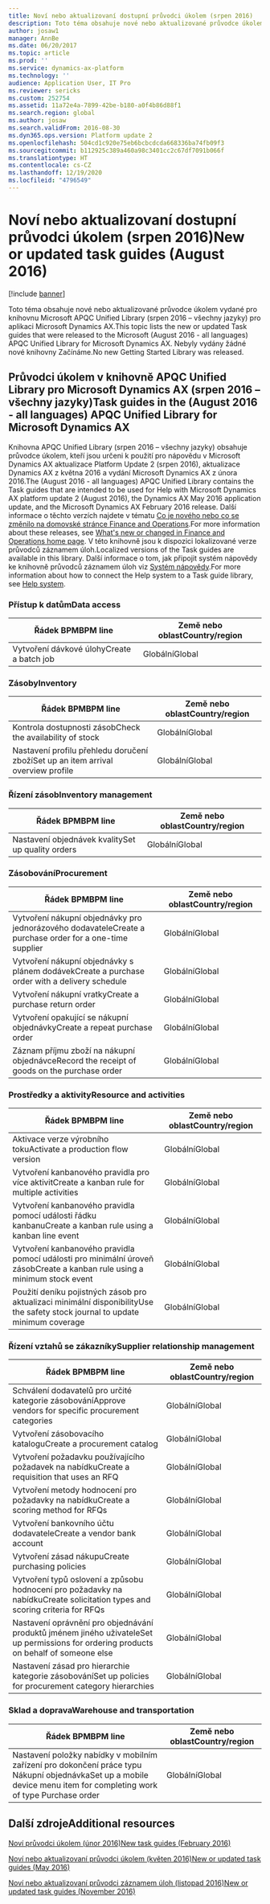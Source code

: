 ```yaml
---
title: Noví nebo aktualizovaní dostupní průvodci úkolem (srpen 2016)
description: Toto téma obsahuje nové nebo aktualizované průvodce úkolem vydané pro knihovnu Microsoft APQC Unified Library (srpen 2016 – všechny jazyky) pro aplikaci Microsoft Dynamics AX. Nebyly vydány žádné nové knihovny Začínáme.
author: josaw1
manager: AnnBe
ms.date: 06/20/2017
ms.topic: article
ms.prod: ''
ms.service: dynamics-ax-platform
ms.technology: ''
audience: Application User, IT Pro
ms.reviewer: sericks
ms.custom: 252754
ms.assetid: 11a72e4a-7899-42be-b180-a0f4b86d88f1
ms.search.region: global
ms.author: josaw
ms.search.validFrom: 2016-08-30
ms.dyn365.ops.version: Platform update 2
ms.openlocfilehash: 504cd1c920e75eb6bcbcdcda668336ba74fb09f3
ms.sourcegitcommit: b112925c389a460a98c3401cc2c67df7091b066f
ms.translationtype: HT
ms.contentlocale: cs-CZ
ms.lasthandoff: 12/19/2020
ms.locfileid: "4796549"
---
```

# <a name="new-or-updated-task-guides-august-2016"></a><span data-ttu-id="08321-104">Noví nebo aktualizovaní dostupní průvodci úkolem (srpen 2016)</span><span class="sxs-lookup"><span data-stu-id="08321-104">New or updated task guides (August 2016)</span></span>

[!include [banner](../includes/banner.md)]

<span data-ttu-id="08321-105">Toto téma obsahuje nové nebo aktualizované průvodce úkolem vydané pro knihovnu Microsoft APQC Unified Library (srpen 2016 – všechny jazyky) pro aplikaci Microsoft Dynamics AX.</span><span class="sxs-lookup"><span data-stu-id="08321-105">This topic lists the new or updated Task guides that were released to the Microsoft (August 2016 - all languages) APQC Unified Library for Microsoft Dynamics AX.</span></span> <span data-ttu-id="08321-106">Nebyly vydány žádné nové knihovny Začínáme.</span><span class="sxs-lookup"><span data-stu-id="08321-106">No new Getting Started Library was released.</span></span>

## <a name="task-guides-in-the-august-2016---all-languages-apqc-unified-library-for-microsoft-dynamics-ax"></a><span data-ttu-id="08321-107">Průvodci úkolem v knihovně APQC Unified Library pro Microsoft Dynamics AX (srpen 2016 – všechny jazyky)</span><span class="sxs-lookup"><span data-stu-id="08321-107">Task guides in the (August 2016 - all languages) APQC Unified Library for Microsoft Dynamics AX</span></span>

<span data-ttu-id="08321-108">Knihovna APQC Unified Library (srpen 2016 – všechny jazyky) obsahuje průvodce úkolem, kteří jsou určeni k použití pro nápovědu v Microsoft Dynamics AX aktualizace Platform Update 2 (srpen 2016), aktualizace Dynamics AX z května 2016 a vydání Microsoft Dynamics AX z února 2016.</span><span class="sxs-lookup"><span data-stu-id="08321-108">The (August 2016 - all languages) APQC Unified Library contains the Task guides that are intended to be used for Help with Microsoft Dynamics AX platform update 2 (August 2016), the Dynamics AX May 2016 application update, and the Microsoft Dynamics AX February 2016 release.</span></span> <span data-ttu-id="08321-109">Další informace o těchto verzích najdete v tématu [Co je nového nebo co se změnilo na domovské stránce Finance and Operations](whats-new-changed.md).</span><span class="sxs-lookup"><span data-stu-id="08321-109">For more information about these releases, see [What's new or changed in Finance and Operations home page](whats-new-changed.md).</span></span> <span data-ttu-id="08321-110">V této knihovně jsou k dispozici lokalizované verze průvodců záznamem úloh.</span><span class="sxs-lookup"><span data-stu-id="08321-110">Localized versions of the Task guides are available in this library.</span></span> <span data-ttu-id="08321-111">Další informace o tom, jak připojit systém nápovědy ke knihovně průvodců záznamem úloh viz [Systém nápovědy](help-overview.md).</span><span class="sxs-lookup"><span data-stu-id="08321-111">For more information about how to connect the Help system to a Task guide library, see [Help system](help-overview.md).</span></span>

### <a name="data-access"></a><span data-ttu-id="08321-112">Přístup k datům</span><span class="sxs-lookup"><span data-stu-id="08321-112">Data access</span></span>

| <span data-ttu-id="08321-113">Řádek BPM</span><span class="sxs-lookup"><span data-stu-id="08321-113">BPM line</span></span>           | <span data-ttu-id="08321-114">Země nebo oblast</span><span class="sxs-lookup"><span data-stu-id="08321-114">Country/region</span></span> |
|--------------------|----------------|
| <span data-ttu-id="08321-115">Vytvoření dávkové úlohy</span><span class="sxs-lookup"><span data-stu-id="08321-115">Create a batch job</span></span> | <span data-ttu-id="08321-116">Globální</span><span class="sxs-lookup"><span data-stu-id="08321-116">Global</span></span>         |

### <a name="inventory"></a><span data-ttu-id="08321-117">Zásoby</span><span class="sxs-lookup"><span data-stu-id="08321-117">Inventory</span></span>

| <span data-ttu-id="08321-118">Řádek BPM</span><span class="sxs-lookup"><span data-stu-id="08321-118">BPM line</span></span>                                | <span data-ttu-id="08321-119">Země nebo oblast</span><span class="sxs-lookup"><span data-stu-id="08321-119">Country/region</span></span> |
|-----------------------------------------|----------------|
| <span data-ttu-id="08321-120">Kontrola dostupnosti zásob</span><span class="sxs-lookup"><span data-stu-id="08321-120">Check the availability of stock</span></span>         | <span data-ttu-id="08321-121">Globální</span><span class="sxs-lookup"><span data-stu-id="08321-121">Global</span></span>         |
| <span data-ttu-id="08321-122">Nastavení profilu přehledu doručení zboží</span><span class="sxs-lookup"><span data-stu-id="08321-122">Set up an item arrival overview profile</span></span> | <span data-ttu-id="08321-123">Globální</span><span class="sxs-lookup"><span data-stu-id="08321-123">Global</span></span>         |

### <a name="inventory-management"></a><span data-ttu-id="08321-124">Řízení zásob</span><span class="sxs-lookup"><span data-stu-id="08321-124">Inventory management</span></span>

| <span data-ttu-id="08321-125">Řádek BPM</span><span class="sxs-lookup"><span data-stu-id="08321-125">BPM line</span></span>              | <span data-ttu-id="08321-126">Země nebo oblast</span><span class="sxs-lookup"><span data-stu-id="08321-126">Country/region</span></span> |
|-----------------------|----------------|
| <span data-ttu-id="08321-127">Nastavení objednávek kvality</span><span class="sxs-lookup"><span data-stu-id="08321-127">Set up quality orders</span></span> | <span data-ttu-id="08321-128">Globální</span><span class="sxs-lookup"><span data-stu-id="08321-128">Global</span></span>         |

### <a name="procurement"></a><span data-ttu-id="08321-129">Zásobování</span><span class="sxs-lookup"><span data-stu-id="08321-129">Procurement</span></span>

| <span data-ttu-id="08321-130">Řádek BPM</span><span class="sxs-lookup"><span data-stu-id="08321-130">BPM line</span></span>                                          | <span data-ttu-id="08321-131">Země nebo oblast</span><span class="sxs-lookup"><span data-stu-id="08321-131">Country/region</span></span> |
|---------------------------------------------------|----------------|
| <span data-ttu-id="08321-132">Vytvoření nákupní objednávky pro jednorázového dodavatele</span><span class="sxs-lookup"><span data-stu-id="08321-132">Create a purchase order for a one-time supplier</span></span>   | <span data-ttu-id="08321-133">Globální</span><span class="sxs-lookup"><span data-stu-id="08321-133">Global</span></span>         |
| <span data-ttu-id="08321-134">Vytvoření nákupní objednávky s plánem dodávek</span><span class="sxs-lookup"><span data-stu-id="08321-134">Create a purchase order with a delivery schedule</span></span>  | <span data-ttu-id="08321-135">Globální</span><span class="sxs-lookup"><span data-stu-id="08321-135">Global</span></span>         |
| <span data-ttu-id="08321-136">Vytvoření nákupní vratky</span><span class="sxs-lookup"><span data-stu-id="08321-136">Create a purchase return order</span></span>                    | <span data-ttu-id="08321-137">Globální</span><span class="sxs-lookup"><span data-stu-id="08321-137">Global</span></span>         |
| <span data-ttu-id="08321-138">Vytvoření opakující se nákupní objednávky</span><span class="sxs-lookup"><span data-stu-id="08321-138">Create a repeat purchase order</span></span>                    | <span data-ttu-id="08321-139">Globální</span><span class="sxs-lookup"><span data-stu-id="08321-139">Global</span></span>         |
| <span data-ttu-id="08321-140">Záznam příjmu zboží na nákupní objednávce</span><span class="sxs-lookup"><span data-stu-id="08321-140">Record the receipt of goods on the purchase order</span></span> | <span data-ttu-id="08321-141">Globální</span><span class="sxs-lookup"><span data-stu-id="08321-141">Global</span></span>         |

### <a name="resource-and-activities"></a><span data-ttu-id="08321-142">Prostředky a aktivity</span><span class="sxs-lookup"><span data-stu-id="08321-142">Resource and activities</span></span>

| <span data-ttu-id="08321-143">Řádek BPM</span><span class="sxs-lookup"><span data-stu-id="08321-143">BPM line</span></span>                                                | <span data-ttu-id="08321-144">Země nebo oblast</span><span class="sxs-lookup"><span data-stu-id="08321-144">Country/region</span></span> |
|---------------------------------------------------------|----------------|
| <span data-ttu-id="08321-145">Aktivace verze výrobního toku</span><span class="sxs-lookup"><span data-stu-id="08321-145">Activate a production flow version</span></span>                      | <span data-ttu-id="08321-146">Globální</span><span class="sxs-lookup"><span data-stu-id="08321-146">Global</span></span>         |
| <span data-ttu-id="08321-147">Vytvoření kanbanového pravidla pro více aktivit</span><span class="sxs-lookup"><span data-stu-id="08321-147">Create a kanban rule for multiple activities</span></span>            | <span data-ttu-id="08321-148">Globální</span><span class="sxs-lookup"><span data-stu-id="08321-148">Global</span></span>         |
| <span data-ttu-id="08321-149">Vytvoření kanbanového pravidla pomocí události řádku kanbanu</span><span class="sxs-lookup"><span data-stu-id="08321-149">Create a kanban rule using a kanban line event</span></span>          | <span data-ttu-id="08321-150">Globální</span><span class="sxs-lookup"><span data-stu-id="08321-150">Global</span></span>         |
| <span data-ttu-id="08321-151">Vytvoření kanbanového pravidla pomocí události pro minimální úroveň zásob</span><span class="sxs-lookup"><span data-stu-id="08321-151">Create a kanban rule using a minimum stock event</span></span>        | <span data-ttu-id="08321-152">Globální</span><span class="sxs-lookup"><span data-stu-id="08321-152">Global</span></span>         |
| <span data-ttu-id="08321-153">Použití deníku pojistných zásob pro aktualizaci minimální disponibility</span><span class="sxs-lookup"><span data-stu-id="08321-153">Use the safety stock journal to update minimum coverage</span></span> | <span data-ttu-id="08321-154">Globální</span><span class="sxs-lookup"><span data-stu-id="08321-154">Global</span></span>         |

### <a name="supplier-relationship-management"></a><span data-ttu-id="08321-155">Řízení vztahů se zákazníky</span><span class="sxs-lookup"><span data-stu-id="08321-155">Supplier relationship management</span></span>

| <span data-ttu-id="08321-156">Řádek BPM</span><span class="sxs-lookup"><span data-stu-id="08321-156">BPM line</span></span>                                                           | <span data-ttu-id="08321-157">Země nebo oblast</span><span class="sxs-lookup"><span data-stu-id="08321-157">Country/region</span></span> |
|--------------------------------------------------------------------|----------------|
| <span data-ttu-id="08321-158">Schválení dodavatelů pro určité kategorie zásobování</span><span class="sxs-lookup"><span data-stu-id="08321-158">Approve vendors for specific procurement categories</span></span>                | <span data-ttu-id="08321-159">Globální</span><span class="sxs-lookup"><span data-stu-id="08321-159">Global</span></span>         |
| <span data-ttu-id="08321-160">Vytvoření zásobovacího katalogu</span><span class="sxs-lookup"><span data-stu-id="08321-160">Create a procurement catalog</span></span>                                       | <span data-ttu-id="08321-161">Globální</span><span class="sxs-lookup"><span data-stu-id="08321-161">Global</span></span>         |
| <span data-ttu-id="08321-162">Vytvoření požadavku používajícího požadavek na nabídku</span><span class="sxs-lookup"><span data-stu-id="08321-162">Create a requisition that uses an RFQ</span></span>                              | <span data-ttu-id="08321-163">Globální</span><span class="sxs-lookup"><span data-stu-id="08321-163">Global</span></span>         |
| <span data-ttu-id="08321-164">Vytvoření metody hodnocení pro požadavky na nabídku</span><span class="sxs-lookup"><span data-stu-id="08321-164">Create a scoring method for RFQs</span></span>                                   | <span data-ttu-id="08321-165">Globální</span><span class="sxs-lookup"><span data-stu-id="08321-165">Global</span></span>         |
| <span data-ttu-id="08321-166">Vytvoření bankovního účtu dodavatele</span><span class="sxs-lookup"><span data-stu-id="08321-166">Create a vendor bank account</span></span>                                       | <span data-ttu-id="08321-167">Globální</span><span class="sxs-lookup"><span data-stu-id="08321-167">Global</span></span>         |
| <span data-ttu-id="08321-168">Vytvoření zásad nákupu</span><span class="sxs-lookup"><span data-stu-id="08321-168">Create purchasing policies</span></span>                                         | <span data-ttu-id="08321-169">Globální</span><span class="sxs-lookup"><span data-stu-id="08321-169">Global</span></span>         |
| <span data-ttu-id="08321-170">Vytvoření typů oslovení a způsobu hodnocení pro požadavky na nabídku</span><span class="sxs-lookup"><span data-stu-id="08321-170">Create solicitation types and scoring criteria for RFQs</span></span>            | <span data-ttu-id="08321-171">Globální</span><span class="sxs-lookup"><span data-stu-id="08321-171">Global</span></span>         |
| <span data-ttu-id="08321-172">Nastavení oprávnění pro objednávání produktů jménem jiného uživatele</span><span class="sxs-lookup"><span data-stu-id="08321-172">Set up permissions for ordering products on behalf of someone else</span></span> | <span data-ttu-id="08321-173">Globální</span><span class="sxs-lookup"><span data-stu-id="08321-173">Global</span></span>         |
| <span data-ttu-id="08321-174">Nastavení zásad pro hierarchie kategorie zásobování</span><span class="sxs-lookup"><span data-stu-id="08321-174">Set up policies for procurement category hierarchies</span></span>               | <span data-ttu-id="08321-175">Globální</span><span class="sxs-lookup"><span data-stu-id="08321-175">Global</span></span>         |

### <a name="warehouse-and-transportation"></a><span data-ttu-id="08321-176">Sklad a doprava</span><span class="sxs-lookup"><span data-stu-id="08321-176">Warehouse and transportation</span></span>

| <span data-ttu-id="08321-177">Řádek BPM</span><span class="sxs-lookup"><span data-stu-id="08321-177">BPM line</span></span>                                                                    | <span data-ttu-id="08321-178">Země nebo oblast</span><span class="sxs-lookup"><span data-stu-id="08321-178">Country/region</span></span> |
|-----------------------------------------------------------------------------|----------------|
| <span data-ttu-id="08321-179">Nastavení položky nabídky v mobilním zařízení pro dokončení práce typu Nákupní objednávka</span><span class="sxs-lookup"><span data-stu-id="08321-179">Set up a mobile device menu item for completing work of type Purchase order</span></span> | <span data-ttu-id="08321-180">Globální</span><span class="sxs-lookup"><span data-stu-id="08321-180">Global</span></span>         |

## <a name="additional-resources"></a><span data-ttu-id="08321-181">Další zdroje</span><span class="sxs-lookup"><span data-stu-id="08321-181">Additional resources</span></span>

[<span data-ttu-id="08321-182">Noví průvodci úkolem (únor 2016)</span><span class="sxs-lookup"><span data-stu-id="08321-182">New task guides (February 2016)</span></span>](new-task-guides-available-february-2016.md)

[<span data-ttu-id="08321-183">Noví nebo aktualizovaní průvodci úkolem (květen 2016)</span><span class="sxs-lookup"><span data-stu-id="08321-183">New or updated task guides (May 2016)</span></span>](new-updated-task-guides-available-may-2016.md)

[<span data-ttu-id="08321-184">Noví nebo aktualizovaní průvodci záznamem úloh (listopad 2016)</span><span class="sxs-lookup"><span data-stu-id="08321-184">New or updated task guides (November 2016)</span></span>](new-task-guides-november-2016.md)

